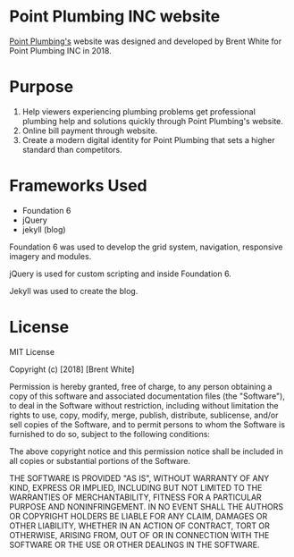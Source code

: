 # Point Plumbing INC website

[Point Plumbing's](https://point.plumbing) website was designed and developed by Brent White for Point Plumbing INC in 2018.

# Purpose
1. Help viewers experiencing plumbing problems get professional plumbing help and solutions quickly through Point Plumbing's website.
2. Online bill payment through website.
3. Create a modern digital identity for Point Plumbing that sets a higher standard than competitors.  

# Frameworks Used

* Foundation 6  
* jQuery
* jekyll (blog)

Foundation 6 was used to develop the grid system, navigation, responsive imagery and modules.

jQuery is used for custom scripting and inside Foundation 6.    

Jekyll was used to create the blog.

# License

MIT License

Copyright (c) [2018] [Brent White]

Permission is hereby granted, free of charge, to any person obtaining a copy
of this software and associated documentation files (the "Software"), to deal
in the Software without restriction, including without limitation the rights
to use, copy, modify, merge, publish, distribute, sublicense, and/or sell
copies of the Software, and to permit persons to whom the Software is
furnished to do so, subject to the following conditions:

The above copyright notice and this permission notice shall be included in all
copies or substantial portions of the Software.

THE SOFTWARE IS PROVIDED "AS IS", WITHOUT WARRANTY OF ANY KIND, EXPRESS OR
IMPLIED, INCLUDING BUT NOT LIMITED TO THE WARRANTIES OF MERCHANTABILITY,
FITNESS FOR A PARTICULAR PURPOSE AND NONINFRINGEMENT. IN NO EVENT SHALL THE
AUTHORS OR COPYRIGHT HOLDERS BE LIABLE FOR ANY CLAIM, DAMAGES OR OTHER
LIABILITY, WHETHER IN AN ACTION OF CONTRACT, TORT OR OTHERWISE, ARISING FROM,
OUT OF OR IN CONNECTION WITH THE SOFTWARE OR THE USE OR OTHER DEALINGS IN THE
SOFTWARE.
